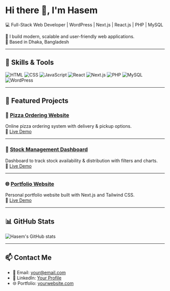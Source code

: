 # Hi there 👋, I'm Hasem
💻 Full-Stack Web Developer | WordPress | Next.js | React.js | PHP | MySQL  

🚀 I build modern, scalable and user-friendly web applications.  
📍 Based in Dhaka, Bangladesh  

---

## 🔧 Skills & Tools
![HTML](https://img.shields.io/badge/-HTML-orange?logo=html5&logoColor=white)
![CSS](https://img.shields.io/badge/-CSS-blue?logo=css3&logoColor=white)
![JavaScript](https://img.shields.io/badge/-JavaScript-yellow?logo=javascript&logoColor=black)
![React](https://img.shields.io/badge/-React-blue?logo=react&logoColor=white)
![Next.js](https://img.shields.io/badge/-Next.js-black?logo=next.js)
![PHP](https://img.shields.io/badge/-PHP-777BB4?logo=php&logoColor=white)
![MySQL](https://img.shields.io/badge/-MySQL-4479A1?logo=mysql&logoColor=white)
![WordPress](https://img.shields.io/badge/-WordPress-21759B?logo=wordpress&logoColor=white)

---

## 📌 Featured Projects

### 🍕 [Pizza Ordering Website](https://github.com/username/pizza-ordering)
Online pizza ordering system with delivery & pickup options.  
🔗 [Live Demo](https://pizza-demo-link.com)

---

### 🏥 [Stock Management Dashboard](https://github.com/username/stock-dashboard)
Dashboard to track stock availability & distribution with filters and charts.  
🔗 [Live Demo](https://stock-demo-link.com)

---

### 🌐 [Portfolio Website](https://github.com/username/portfolio)
Personal portfolio website built with Next.js and Tailwind CSS.  
🔗 [Live Demo](https://portfolio-demo-link.com)

---

## 📊 GitHub Stats
![Hasem's GitHub stats](https://github-readme-stats.vercel.app/api?username=your-username&show_icons=true&theme=tokyonight)

---

## 📫 Contact Me
- 📧 Email: your@email.com  
- 💼 LinkedIn: [Your Profile](https://linkedin.com/in/yourprofile)  
- 🌐 Portfolio: [yourwebsite.com](https://yourwebsite.com)
